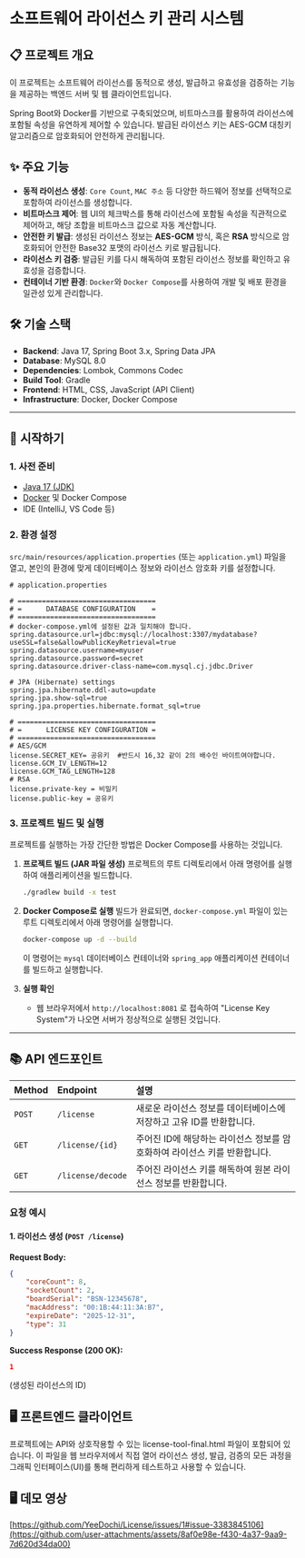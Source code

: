 # 소프트웨어 라이선스 키 관리 시스템

## 📋 프로젝트 개요

이 프로젝트는 소프트웨어 라이선스를 동적으로 생성, 발급하고 유효성을 검증하는 기능을 제공하는 백엔드 서버 및 웹 클라이언트입니다.

Spring Boot와 Docker를 기반으로 구축되었으며, 비트마스크를 활용하여 라이선스에 포함될 속성을 유연하게 제어할 수 있습니다. 발급된 라이선스 키는 AES-GCM 대칭키 알고리즘으로 암호화되어 안전하게 관리됩니다.

## ✨ 주요 기능

* **동적 라이선스 생성**: `Core Count`, `MAC 주소` 등 다양한 하드웨어 정보를 선택적으로 포함하여 라이선스를 생성합니다.
* **비트마스크 제어**: 웹 UI의 체크박스를 통해 라이선스에 포함될 속성을 직관적으로 제어하고, 해당 조합을 비트마스크 값으로 자동 계산합니다.
* **안전한 키 발급**: 생성된 라이선스 정보는 **AES-GCM** 방식, 혹은 **RSA** 방식으로 암호화되어 안전한 Base32 포맷의 라이선스 키로 발급됩니다.
* **라이선스 키 검증**: 발급된 키를 다시 해독하여 포함된 라이선스 정보를 확인하고 유효성을 검증합니다.
* **컨테이너 기반 환경**: `Docker`와 `Docker Compose`를 사용하여 개발 및 배포 환경을 일관성 있게 관리합니다.

## 🛠️ 기술 스택

* **Backend**: Java 17, Spring Boot 3.x, Spring Data JPA
* **Database**: MySQL 8.0
* **Dependencies**: Lombok, Commons Codec
* **Build Tool**: Gradle
* **Frontend**: HTML, CSS, JavaScript (API Client)
* **Infrastructure**: Docker, Docker Compose

---

## 🚀 시작하기

### 1. 사전 준비

* [Java 17 (JDK)](https://www.oracle.com/java/technologies/javase/jdk17-archive-downloads.html)
* [Docker](https://www.docker.com/products/docker-desktop/) 및 Docker Compose
* IDE (IntelliJ, VS Code 등)

### 2. 환경 설정

`src/main/resources/application.properties` (또는 `application.yml`) 파일을 열고, 본인의 환경에 맞게 데이터베이스 정보와 라이선스 암호화 키를 설정합니다.

```properties
# application.properties

# ==================================
# =      DATABASE CONFIGURATION    =
# ==================================
# docker-compose.yml에 설정된 값과 일치해야 합니다.
spring.datasource.url=jdbc:mysql://localhost:3307/mydatabase?useSSL=false&allowPublicKeyRetrieval=true
spring.datasource.username=myuser
spring.datasource.password=secret
spring.datasource.driver-class-name=com.mysql.cj.jdbc.Driver

# JPA (Hibernate) settings
spring.jpa.hibernate.ddl-auto=update
spring.jpa.show-sql=true
spring.jpa.properties.hibernate.format_sql=true

# ==================================
# =      LICENSE KEY CONFIGURATION =
# ==================================
# AES/GCM
license.SECRET_KEY= 공유키  #반드시 16,32 같이 2의 배수인 바이트여야합니다.
license.GCM_IV_LENGTH=12
license.GCM_TAG_LENGTH=128
# RSA
license.private-key = 비밀키
license.public-key = 공유키

```
### 3. 프로젝트 빌드 및 실행

프로젝트를 실행하는 가장 간단한 방법은 Docker Compose를 사용하는 것입니다.

1.  **프로젝트 빌드 (JAR 파일 생성)**
    프로젝트의 루트 디렉토리에서 아래 명령어를 실행하여 애플리케이션을 빌드합니다.

    ```bash
    ./gradlew build -x test
    ```

2.  **Docker Compose로 실행**
    빌드가 완료되면, `docker-compose.yml` 파일이 있는 루트 디렉토리에서 아래 명령어를 실행합니다.

    ```bash
    docker-compose up -d --build
    ```

    이 명령어는 `mysql` 데이터베이스 컨테이너와 `spring_app` 애플리케이션 컨테이너를 빌드하고 실행합니다.

3.  **실행 확인**
    * 웹 브라우저에서 `http://localhost:8081` 로 접속하여 "License Key System"가 나오면 서버가 정상적으로 실행된 것입니다.

---

## 📚 API 엔드포인트

| Method | Endpoint        | 설명                                                                 |
| :----- | :-------------- | :------------------------------------------------------------------- |
| `POST` | `/license`      | 새로운 라이선스 정보를 데이터베이스에 저장하고 고유 ID를 반환합니다. |
| `GET`  | `/license/{id}` | 주어진 ID에 해당하는 라이선스 정보를 암호화하여 라이선스 키를 반환합니다. |
| `GET`  | `/license/decode` | 주어진 라이선스 키를 해독하여 원본 라이선스 정보를 반환합니다.       |

### 요청 예시

#### **1. 라이선스 생성 (`POST /license`)**

**Request Body:**
```json
{
    "coreCount": 8,
    "socketCount": 2,
    "boardSerial": "BSN-12345678",
    "macAddress": "00:1B:44:11:3A:B7",
    "expireDate": "2025-12-31",
    "type": 31
}
```
**Success Response (200 OK):**
```json
1
```
(생성된 라이선스의 ID)

## 🖥️ 프론트엔드 클라이언트
프로젝트에는 API와 상호작용할 수 있는 license-tool-final.html 파일이 포함되어 있습니다. 이 파일을 웹 브라우저에서 직접 열어 라이선스 생성, 발급, 검증의 모든 과정을 그래픽 인터페이스(UI)를 통해 편리하게 테스트하고 사용할 수 있습니다.


## 🖥️ 데모 영상
[https://github.com/YeeDochi/License/issues/1#issue-3383845106](https://github.com/user-attachments/assets/8af0e98e-f430-4a37-9aa9-7d620d34da00)
